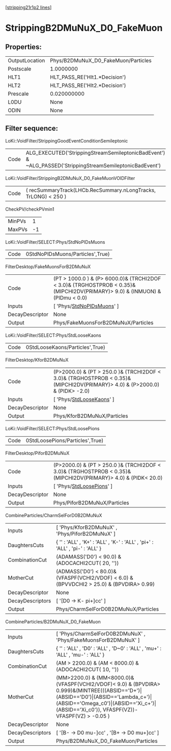 [[stripping21r1p2 lines]](./stripping21r1p2-index)

# StrippingB2DMuNuX_D0_FakeMuon

## Properties:

|                |                                     |
|----------------|-------------------------------------|
| OutputLocation | Phys/B2DMuNuX_D0_FakeMuon/Particles |
| Postscale      | 1.0000000                           |
| HLT1           | HLT_PASS_RE('Hlt1.\*Decision')      |
| HLT2           | HLT_PASS_RE('Hlt2.\*Decision')      |
| Prescale       | 0.020000000                         |
| L0DU           | None                                |
| ODIN           | None                                |

## Filter sequence:

LoKi::VoidFilter/StrippingGoodEventConditionSemileptonic

|      |                                                                                                          |
|------|----------------------------------------------------------------------------------------------------------|
| Code | ALG_EXECUTED('StrippingStreamSemileptonicBadEvent') & ~ALG_PASSED('StrippingStreamSemileptonicBadEvent') |

LoKi::VoidFilter/StrippingB2DMuNuX_D0_FakeMuonVOIDFilter

|      |                                                                 |
|------|-----------------------------------------------------------------|
| Code | ( recSummaryTrack(LHCb.RecSummary.nLongTracks, TrLONG) \< 250 ) |

CheckPV/checkPVmin1

|        |     |
|--------|-----|
| MinPVs | 1   |
| MaxPVs | -1  |

LoKi::VoidFilter/SELECT:Phys/StdNoPIDsMuons

|      |                                  |
|------|----------------------------------|
| Code | 0StdNoPIDsMuons/Particles',True) |

FilterDesktop/FakeMuonsForB2DMuNuX

|                 |                                                                                                                                   |
|-----------------|-----------------------------------------------------------------------------------------------------------------------------------|
| Code            | (PT \> 1000.0 ) & (P\> 6000.0)& (TRCHI2DOF \< 3.0)& (TRGHOSTPROB \< 0.35)& (MIPCHI2DV(PRIMARY)\> 9.0) & (INMUON) & (PIDmu \< 0.0) |
| Inputs          | [ 'Phys/[StdNoPIDsMuons](./stripping21r1p2-commonparticles-stdnopidsmuons)' ]                                                   |
| DecayDescriptor | None                                                                                                                              |
| Output          | Phys/FakeMuonsForB2DMuNuX/Particles                                                                                               |

LoKi::VoidFilter/SELECT:Phys/StdLooseKaons

|      |                                 |
|------|---------------------------------|
| Code | 0StdLooseKaons/Particles',True) |

FilterDesktop/KforB2DMuNuX

|                 |                                                                                                                                   |
|-----------------|-----------------------------------------------------------------------------------------------------------------------------------|
| Code            | (P\>2000.0) & (PT \> 250.0 )& (TRCHI2DOF \< 3.0)& (TRGHOSTPROB \< 0.35)& (MIPCHI2DV(PRIMARY)\> 4.0) & (P\>2000.0) & (PIDK\> -2.0) |
| Inputs          | [ 'Phys/[StdLooseKaons](./stripping21r1p2-commonparticles-stdloosekaons)' ]                                                     |
| DecayDescriptor | None                                                                                                                              |
| Output          | Phys/KforB2DMuNuX/Particles                                                                                                       |

LoKi::VoidFilter/SELECT:Phys/StdLoosePions

|      |                                 |
|------|---------------------------------|
| Code | 0StdLoosePions/Particles',True) |

FilterDesktop/PiforB2DMuNuX

|                 |                                                                                                                     |
|-----------------|---------------------------------------------------------------------------------------------------------------------|
| Code            | (P\>2000.0) & (PT \> 250.0 )& (TRCHI2DOF \< 3.0)& (TRGHOSTPROB \< 0.35)& (MIPCHI2DV(PRIMARY)\> 4.0) & (PIDK\< 20.0) |
| Inputs          | [ 'Phys/[StdLoosePions](./stripping21r1p2-commonparticles-stdloosepions)' ]                                       |
| DecayDescriptor | None                                                                                                                |
| Output          | Phys/PiforB2DMuNuX/Particles                                                                                        |

CombineParticles/CharmSelForD0B2DMuNuX

|                  |                                                                                              |
|------------------|----------------------------------------------------------------------------------------------|
| Inputs           | [ 'Phys/KforB2DMuNuX' , 'Phys/PiforB2DMuNuX' ]                                             |
| DaughtersCuts    | { '' : 'ALL' , 'K+' : 'ALL' , 'K-' : 'ALL' , 'pi+' : 'ALL' , 'pi-' : 'ALL' }                 |
| CombinationCut   | (ADAMASS('D0') \< 90.0) & (ADOCACHI2CUT( 20, ''))                                            |
| MotherCut        | (ADMASS('D0') \< 80.0)& (VFASPF(VCHI2/VDOF) \< 6.0) & (BPVVDCHI2 \> 25.0) & (BPVDIRA\> 0.99) |
| DecayDescriptor  | None                                                                                         |
| DecayDescriptors | [ '[D0 -\> K- pi+]cc' ]                                                                  |
| Output           | Phys/CharmSelForD0B2DMuNuX/Particles                                                         |

CombineParticles/B2DMuNuX_D0_FakeMuon

|                  |                                                                                                                                                                                                                                      |
|------------------|--------------------------------------------------------------------------------------------------------------------------------------------------------------------------------------------------------------------------------------|
| Inputs           | [ 'Phys/CharmSelForD0B2DMuNuX' , 'Phys/FakeMuonsForB2DMuNuX' ]                                                                                                                                                                     |
| DaughtersCuts    | { '' : 'ALL' , 'D0' : 'ALL' , 'D~0' : 'ALL' , 'mu+' : 'ALL' , 'mu-' : 'ALL' }                                                                                                                                                        |
| CombinationCut   | (AM \> 2200.0) & (AM \< 8000.0) & (ADOCACHI2CUT( 10, ''))                                                                                                                                                                            |
| MotherCut        | (MM\>2200.0) & (MM\<8000.0)&(VFASPF(VCHI2/VDOF)\< 9.0) & (BPVDIRA\> 0.999)&(MINTREE(((ABSID=='D+')\|(ABSID=='D0')\|(ABSID=='Lambda_c+')\|(ABSID=='Omega_c0')\|(ABSID=='Xi_c+')\|(ABSID=='Xi_c0')), VFASPF(VZ))-VFASPF(VZ) \> -0.05 ) |
| DecayDescriptor  | None                                                                                                                                                                                                                                 |
| DecayDescriptors | [ '[B- -\> D0 mu-]cc' , '[B+ -\> D0 mu+]cc' ]                                                                                                                                                                                  |
| Output           | Phys/B2DMuNuX_D0_FakeMuon/Particles                                                                                                                                                                                                  |
